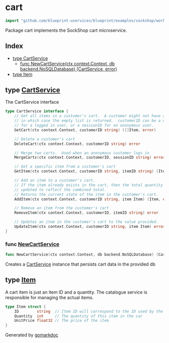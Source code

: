 <!-- Code generated by gomarkdoc. DO NOT EDIT -->

# cart

```go
import "github.com/blueprint-uservices/blueprint/examples/sockshop/workflow/cart"
```

Package cart implements the SockShop cart microservice.

## Index

- [type CartService](<#CartService>)
  - [func NewCartService\(ctx context.Context, db backend.NoSQLDatabase\) \(CartService, error\)](<#NewCartService>)
- [type Item](<#Item>)


<a name="CartService"></a>
## type [CartService](<https://github.com/Blueprint-uServices/blueprint/blob/main/examples/sockshop/workflow/cart/cartservice.go#L13-L39>)

The CartService interface

```go
type CartService interface {
    // Get all items in a customer's cart.  A customer might not have a cart,
    // in which case the empty list is returned.  customerID can be a userID
    // for a logged in user, or a sessionID for an anonymous user.
    GetCart(ctx context.Context, customerID string) ([]Item, error)

    // Delete a customer's cart
    DeleteCart(ctx context.Context, customerID string) error

    // Merge two carts.  Used when an anonymous customer logs in
    MergeCarts(ctx context.Context, customerID, sessionID string) error

    // Get a specific item from a customer's cart
    GetItem(ctx context.Context, customerID string, itemID string) (Item, error)

    // Add an item to a customer's cart.
    // If the item already exists in the cart, then the total quantity is
    // updated to reflect the combined total.
    // Returns the current state of the item in the customer's cart.
    AddItem(ctx context.Context, customerID string, item Item) (Item, error)

    // Remove an item from the customer's cart
    RemoveItem(ctx context.Context, customerID, itemID string) error

    // Updates an item in the customer's cart to the value provided.
    UpdateItem(ctx context.Context, customerID string, item Item) error
}
```

<a name="NewCartService"></a>
### func [NewCartService](<https://github.com/Blueprint-uServices/blueprint/blob/main/examples/sockshop/workflow/cart/cartservice.go#L62>)

```go
func NewCartService(ctx context.Context, db backend.NoSQLDatabase) (CartService, error)
```

Creates a [CartService](<#CartService>) instance that persists cart data in the provided db

<a name="Item"></a>
## type [Item](<https://github.com/Blueprint-uServices/blueprint/blob/main/examples/sockshop/workflow/cart/cartservice.go#L49-L53>)

A cart item is just an item ID and a quantity. The catalogue service is responsible for managing the actual items.

```go
type Item struct {
    ID        string  // Item ID will correspond to the ID used by the catalogue service
    Quantity  int     // The quantity of this item in the car
    UnitPrice float32 // The price of the item
}
```

Generated by [gomarkdoc](<https://github.com/princjef/gomarkdoc>)
